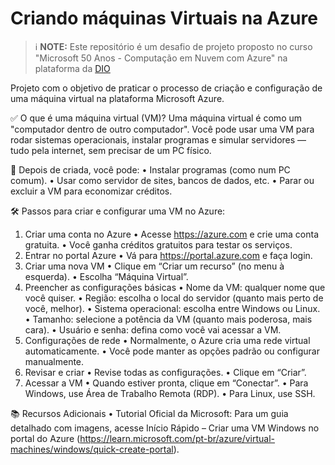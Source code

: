 # Criando máquinas Virtuais na Azure

 > ℹ️ **NOTE:**  Este repositório é um desafio de projeto proposto no curso "Microsoft 50 Anos - Computação em Nuvem com Azure" na plataforma da [DIO](https://dio.me)

Projeto com o objetivo de praticar o processo de criação e configuração de uma máquina virtual na plataforma Microsoft Azure.


✅ O que é uma máquina virtual (VM)?
Uma máquina virtual é como um "computador dentro de outro computador".
Você pode usar uma VM para rodar sistemas operacionais, instalar programas e simular servidores — tudo pela internet, sem precisar de um PC físico.

🧩 Depois de criada, você pode:
•	Instalar programas (como num PC comum).
•	Usar como servidor de sites, bancos de dados, etc.
•	Parar ou excluir a VM para economizar créditos.

🛠 Passos para criar e configurar uma VM no Azure:
1. Criar uma conta no Azure
•	Acesse https://azure.com e crie uma conta gratuita.
•	Você ganha créditos gratuitos para testar os serviços.
2. Entrar no portal Azure
•	Vá para https://portal.azure.com e faça login.
3. Criar uma nova VM
•	Clique em “Criar um recurso” (no menu à esquerda).
•	Escolha “Máquina Virtual”.
4. Preencher as configurações básicas
•	Nome da VM: qualquer nome que você quiser.
•	Região: escolha o local do servidor (quanto mais perto de você, melhor).
•	Sistema operacional: escolha entre Windows ou Linux.
•	Tamanho: selecione a potência da VM (quanto mais poderosa, mais cara).
•	Usuário e senha: defina como você vai acessar a VM.
5. Configurações de rede
•	Normalmente, o Azure cria uma rede virtual automaticamente.
•	Você pode manter as opções padrão ou configurar manualmente.
6. Revisar e criar
•	Revise todas as configurações.
•	Clique em “Criar”.
7. Acessar a VM
•	Quando estiver pronta, clique em “Conectar”.
•	Para Windows, use Área de Trabalho Remota (RDP).
•	Para Linux, use SSH.

📚 Recursos Adicionais
•	Tutorial Oficial da Microsoft: Para um guia detalhado com imagens, acesse Início Rápido – Criar uma VM Windows no portal do Azure
  (https://learn.microsoft.com/pt-br/azure/virtual-machines/windows/quick-create-portal).


